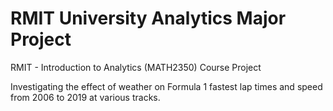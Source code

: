 # RMIT University Analytics Major Project

RMIT - Introduction to Analytics (MATH2350) Course Project

Investigating the effect of weather on Formula 1 fastest lap times and speed from 2006 to 2019 at various tracks.
